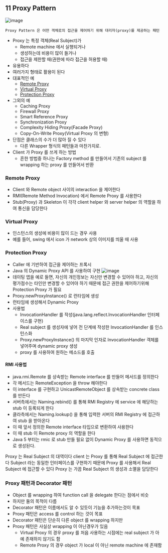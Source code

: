 ## 11 Proxy Pattern

![image](https://user-images.githubusercontent.com/7943694/79637851-48e52400-81bd-11ea-8d9a-ab4571312903.png)

```
Proxy Pattern 은 어떤 객체로의 접근을 제어하기 위해 대리자(proxy)를 제공하는 패턴
```

* Proxy 는 특정 객체(Real Subject)가
  * Remote machine 에서 실행되거나
  * 생성하는데 비용이 많이 들거나
  * 접근을 제한할 때(권한에 따라 접근을 허용할 때)
* 유용하다
* 여러가지 형태로 활용이 된다
* 대표적인 예
  * [Remote Proxy]()
  * [Virtual Proxy]()
  * [Protection Proxy](#protection-proxy)
* 그외의 예
  * Caching Proxy
  * Firewall Proxy
  * Smart Reference Proxy
  * Synchronization Proxy
  * Complexity Hiding Proxy(Facade Proxy)
  * Copy-On-Write Proxy(Virtual Proxy 의 변형)
* 단점은 클래스의 수가 더 많아 질 수 있다
  * 다른 Wrapper 형식의 패턴들과 마찬가지로.
* Client 가 Proxy 를 쓰게 하는 방법
  * 흔한 방법중 하나는 Factory method 를 만들어서 기존의 subject 를 wrapping 하는 proxy 를 만들어서 반환


### Remote Proxy
* Client 와 Remote object 사이의 interaction 을 제어한다
* RMI(Remote Method Invocation) 에서 Remote Proxy 를 사용한다
* Stub(Proxy) 과 Skeleton 이 각각 client helper 와 server helper 의 역할을 하여 통신을 담당한다

### Virtual Proxy
* 인스턴스의 생성에 비용이 많이 드는 경우 사용
* 예를 들어, swing 에서 icon 가 network 상의 이미지를 띄울 때 사용

### Protection Proxy 
* Caller 에 기반하여 접근을 제어하는 프록시
* Java 의 Dynamic Proxy API 를 사용하여 구현
![image](https://user-images.githubusercontent.com/7943694/79637867-5ef2e480-81bd-11ea-910b-00c13d76df37.png)
* 데이팅 앱을 예로 들면, 자신의 개인정보는 자신만 변경할 수 있어야 하고, 자신의 평가점수는 타인만 변경할 수 있어야 하기 때문에 접근 권한을 제어하기위해 Protection Proxy 가 필요
* Proxy.newProxyInstance() 로 런타임에 생성
* 런타임에 생성해서 Dynamic Proxy
* 사용법
    * InvocationHandler 를 작성(java.lang.reflect.InvocationHandler 인터페이스를 구현)
    * Real subject 를 생성자에 넣어 전 단계에 작성한 InvocationHandler 를 인스턴스화
    * Proxy.newProxyInstance() 의 마지막 인자로 InvocationHandler 객체를 넣어주며 dynamic proxy 생성
    * proxy 를 사용하여 원하는 메소드를 호출

#### RMI 사용법
* java.rmi.Remote 를 상속받는 Remote interface 를 만들어 메서드를 정의한다
* 각 메서드는 RemoteException 을 throw 해야한다
* 이 interface 를 구현하고 UnicastRemoteObject 를 상속받는 concrete class 를 만든다
* 서버측에서는 Naming.rebind() 를 통해 RMI Registry 에 service 에 해당하는 stub 이 등록되게 한다
* 클라측에서는 Naming.lookup() 을 통해 입력한 서버의 RMI Registry 에 접근하여 stub 을 받아온다
* 이 때 앞서 정의한 Remote interface 타입으로 변환하여 사용한다
* 이 때 stub 이 Remote proxy 의 역할을 한다
* Java 5 부터는 rmic 로 stub 만들 필요 없이 Dynamic Proxy 를 사용하면 동적으로 생성된다.

Proxy 는 Real Subject 의 대역이다
client 는 Proxy 를 통해 Real Subject 에 접근한다
Subject 라는 동일한 인터페이스를 구현하기 때문에 Proxy 를 사용해서 Real Subject 에 접근할 수 있다
Proxy 는 가끔 Real Subject 의 생성과 소멸을 담당한다

### Proxy 패턴과 Decorator 패턴
* Object 를 wrapping 하여 function call 을 delegate 한다는 점에서 비슷
* 하지만 둘의 목적이 다름
* Decorator 패턴은 이름에서도 알 수 있듯이 기능을 추가하는것이 목표
* Proxy 패턴은 access 를 control 하는 것이 목표
* Decorator 패턴은 단순히 다른 object 를 wrapping 하지만
* Proxy 패턴은 사실상 wrapping 이 아닌경우가 있음
  * Virtual Proxy 의 경우 proxy 를 처음 사용하는 시점에는 real subject 가 아예 존재하지 않기도 함
  * Remote Proxy 의 경우 object 가 local 이 아닌 remote machine 에 존재함
